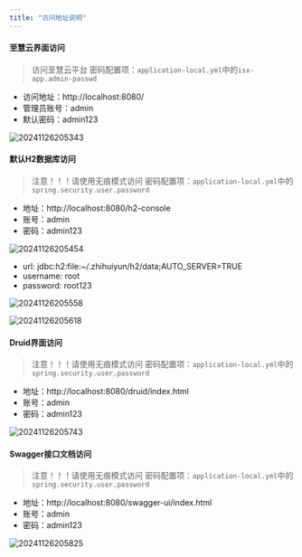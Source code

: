 ```yaml
---
title: "访问地址说明"
---
```


#### 至慧云界面访问

> 访问至慧云平台 
> 密码配置项：`application-local.yml`中的`isx-app.admin-passwd`

- 访问地址：http://localhost:8080/ 
- 管理员账号：admin 
- 默认密码：admin123

![20241126205343](https://img.isxcode.com/picgo/20241126205343.png)

#### 默认H2数据库访问

> 注意！！！请使用无痕模式访问 
> 密码配置项：`application-local.yml`中的`spring.security.user.password`

- 地址：http://localhost:8080/h2-console 
- 账号：admin 
- 密码：admin123 

![20241126205454](https://img.isxcode.com/picgo/20241126205454.png)

- url: jdbc:h2:file:~/.zhihuiyun/h2/data;AUTO_SERVER=TRUE 
- username: root 
- password: root123

![20241126205558](https://img.isxcode.com/picgo/20241126205558.png)

![20241126205618](https://img.isxcode.com/picgo/20241126205618.png)


#### Druid界面访问

> 注意！！！请使用无痕模式访问 
> 密码配置项：`application-local.yml`中的`spring.security.user.password`

- 地址：http://localhost:8080/druid/index.html 
- 账号：admin 
- 密码：admin123 

![20241126205743](https://img.isxcode.com/picgo/20241126205743.png)

#### Swagger接口文档访问

> 注意！！！请使用无痕模式访问 
> 密码配置项：`application-local.yml`中的`spring.security.user.password`

- 地址：http://localhost:8080/swagger-ui/index.html 
- 账号：admin 
- 密码：admin123 

![20241126205825](https://img.isxcode.com/picgo/20241126205825.png)
